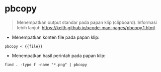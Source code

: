 # pbcopy

> Menempatkan output standar pada papan klip (clipboard).
> Informasi lebih lanjut: <https://keith.github.io/xcode-man-pages/pbcopy.1.html>.

- Menempatkan konten file pada papan klip:

`pbcopy < {{file}}`

- Menempatkan hasil perintah pada papan klip:

`find . -type f -name "*.png" | pbcopy`
